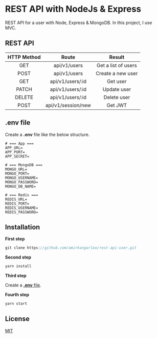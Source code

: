 # REST API with NodeJs & Express
REST API for a user with Node, Express &amp; MongoDB. In this project, I use MVC.

## REST API

| **HTTP Method**  | **Route**  | **Result**  |
| :------------: | :------------: | :------------: |
|  GET |  api/v1/users |  Get a list of users |
|  POST |  api/v1/users |  Create a new user |
| GET  |  api/v1/users/:id |  Get user |
|  PATCH |  api/v1/users/:id |  Update user |
|  DELETE |  api/v1/users/:id |  Delete user |
|  POST |  api/v1/session/new |  Get JWT |

## .env file
Create a **.env** file like the below structure.

    # === App ===
    APP_URL=
    APP_PORT=
    APP_SECRET=
    
    # === MongoDB ===
    MONGO_URL=
    MONGO_PORT=
    MONGO_USERNAME=
    MONGO_PASSWORD=
    MONGO_DB_NAME=
    
    # === Redis ===
    REDIS_URL=
    REDIS_PORT=
    REDIS_USERNAME=
    REDIS_PASSWORD=

## Installation


**First step**
```javascript
git clone https://github.com/amirkangarloo/rest-api-user.git
```

**Second step**

```javascript
yarn install
```

**Third step**

Create a [**.env** file](https://github.com/amirkangarloo/rest-api-user#env-file).


**Fourth step**
```javascript
yarn start
```

## License
[MIT](https://choosealicense.com/licenses/mit/)

